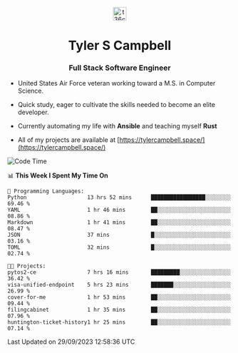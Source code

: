 <p align="center">
<a href="https://www.linkedin.com/in/t36campbell" target="blank"><img align="center" src="https://ik.imagekit.io/t36campbell/Portfolio/linkedin.png.original_m8bbGgPh6.png" alt="t36campbell" height="30" width="30" /></a>
</p>
<h1 align="center">Tyler S Campbell</h1>
<h3 align="center">Full Stack Software Engineer</h3>

* United States Air Force veteran working toward a M.S. in Computer Science.

* Quick study, eager to cultivate the skills needed to become an elite developer.

* Currently automating my life with **Ansible** and teaching myself **Rust**

* All of my projects are available at [https://tylercampbell.space/](https://tylercampbell.space/)

<!--START_SECTION:waka-->
![Code Time](http://img.shields.io/badge/Code%20Time-2%2C852%20hrs%205%20mins-blue)

📊 **This Week I Spent My Time On** 

```text
💬 Programming Languages: 
Python                   13 hrs 52 mins      █████████████████░░░░░░░░   69.46 % 
YAML                     1 hr 46 mins        ██░░░░░░░░░░░░░░░░░░░░░░░   08.86 % 
Markdown                 1 hr 41 mins        ██░░░░░░░░░░░░░░░░░░░░░░░   08.47 % 
JSON                     37 mins             █░░░░░░░░░░░░░░░░░░░░░░░░   03.16 % 
TOML                     32 mins             █░░░░░░░░░░░░░░░░░░░░░░░░   02.74 % 

🐱‍💻 Projects: 
pytos2-ce                7 hrs 16 mins       █████████░░░░░░░░░░░░░░░░   36.42 % 
visa-unified-endpoint    5 hrs 23 mins       ███████░░░░░░░░░░░░░░░░░░   26.99 % 
cover-for-me             1 hr 53 mins        ██░░░░░░░░░░░░░░░░░░░░░░░   09.44 % 
filingcabinet            1 hr 35 mins        ██░░░░░░░░░░░░░░░░░░░░░░░   07.96 % 
huntington-ticket-history1 hr 25 mins        ██░░░░░░░░░░░░░░░░░░░░░░░   07.14 % 
```


 Last Updated on 29/09/2023 12:58:36 UTC
<!--END_SECTION:waka-->
